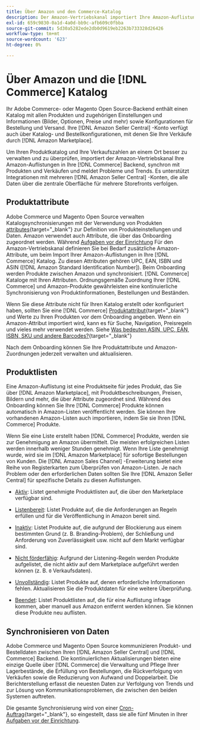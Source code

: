 ```yaml
---
title: Über Amazon und den Commerce-Katalog
description: Der Amazon-Vertriebskanal importiert Ihre Amazon-Auflistungen in Ihr Commerce-Backend und synchronisiert sie kontinuierlich mit Produkten und Verkäufen.
exl-id: 659c9830-0a1d-4a0d-bb9c-afb609c0fbba
source-git-commit: 5d30a5282ede2db0d9619eb2263b733328d26426
workflow-type: tm+mt
source-wordcount: '623'
ht-degree: 0%

---
```


# Über Amazon und die [!DNL Commerce] Katalog

Ihr Adobe Commerce- oder Magento Open Source-Backend enthält einen Katalog mit allen Produkten und zugehörigen Einstellungen und Informationen (Bilder, Optionen, Preise und mehr) sowie Konfigurationen für Bestellung und Versand. Ihre [!DNL Amazon Seller Central] -Konto verfügt auch über Katalog- und Bestellkonfigurationen, mit denen Sie Ihre Verkäufe durch [!DNL Amazon Marketplace].

Um Ihren Produktkatalog und Ihre Verkaufszahlen an einem Ort besser zu verwalten und zu überprüfen, importiert der Amazon-Vertriebskanal Ihre Amazon-Auflistungen in Ihre [!DNL Commerce] Backend, synchron mit Produkten und Verkäufen und meldet Probleme und Trends. Es unterstützt Integrationen mit mehreren [!DNL Amazon Seller Central] -Konten, die alle Daten über die zentrale Oberfläche für mehrere Storefronts verfolgen.

## Produktattribute

Adobe Commerce und Magento Open Source verwalten Katalogsynchronisierungen mit der Verwendung von Produkten [attributes](https://docs.magento.com/user-guide/catalog/product-attributes.html){target=&quot;_blank&quot;} zur Definition von Produkteinstellungen und Daten. Amazon verwendet auch Attribute, die über das Onboarding zugeordnet werden. Während [Aufgaben vor der Einrichtung](./amazon-pre-setup-tasks.md) Für den Amazon-Vertriebskanal definieren Sie bei Bedarf zusätzliche Amazon-Attribute, um beim Import Ihrer Amazon-Auflistungen in Ihre [!DNL Commerce] Katalog. Zu diesen Attributen gehören UPC, EAN, ISBN und ASIN ([!DNL Amazon Standard Identification Number]). Beim Onboarding werden Produkte zwischen Amazon und synchronisiert. [!DNL Commerce] Kataloge mit Ihren Attributen. Ordnungsgemäße Zuordnung Ihrer [!DNL Commerce] und Amazon-Produkte gewährleisten eine kontinuierliche Synchronisierung von Produktinformationen, Bestellungen und Beständen.

Wenn Sie diese Attribute nicht für Ihren Katalog erstellt oder konfiguriert haben, sollten Sie eine [!DNL Commerce] [Produktattribut](https://docs.magento.com/user-guide/catalog/product-attributes.html){target=&quot;_blank&quot;} und Werte zu Ihren Produkten vor dem Onboarding angeben. Wenn ein Amazon-Attribut importiert wird, kann es für Suche, Navigation, Preisregeln und vieles mehr verwendet werden. Siehe [Was bedeuten ASIN, UPC, EAN, ISBN, SKU und andere Barcodes?](https://sellerskills.com/multi-channel-operations/what-asin-upc-ean-isbn-sku-and-other-barcodes-mean/#what-is-isbn-number){target=&quot;_blank&quot;}

Nach dem Onboarding können Sie Ihre Produktattribute und Amazon-Zuordnungen jederzeit verwalten und aktualisieren.

## Produktlisten

Eine Amazon-Auflistung ist eine Produktseite für jedes Produkt, das Sie über [!DNL Amazon Marketplace], mit Produktbeschreibungen, Preisen, Bildern und mehr, die über Attribute zugeordnet sind. Während des Onboarding können Sie Ihre [!DNL Commerce] Produkte können automatisch in Amazon-Listen veröffentlicht werden. Sie können Ihre vorhandenen Amazon-Listen auch importieren, indem Sie sie Ihren [!DNL Commerce] Produkte.

Wenn Sie eine Liste erstellt haben [!DNL Commerce] Produkte, werden sie zur Genehmigung an Amazon übermittelt. Die meisten erfolgreichen Listen werden innerhalb weniger Stunden genehmigt. Wenn Ihre Liste genehmigt wurde, wird sie im [!DNL Amazon Marketplace] für sofortige Bestellungen von Kunden. Die [!DNL Amazon Sales Channel] -Erweiterung bietet eine Reihe von Registerkarten zum Überprüfen von Amazon-Listen. Je nach Problem oder den erforderlichen Daten sollten Sie Ihre [!DNL Amazon Seller Central] für spezifische Details zu diesen Auflistungen.

- [Aktiv](./active-listings.md): Listet genehmigte Produktlisten auf, die über den Marketplace verfügbar sind.

- [Listenbereit](./ready-to-list.md): Listet Produkte auf, die die Anforderungen an Regeln erfüllen und für die Veröffentlichung in Amazon bereit sind.

- [Inaktiv](./inactive-listings.md): Listet Produkte auf, die aufgrund der Blockierung aus einem bestimmten Grund (z. B. Branding-Problem), der Schließung und Anforderung von Zuverlässigkeit usw. nicht auf dem Markt verfügbar sind.

- [Nicht förderfähig](./ineligible-listings.md): Aufgrund der Listening-Regeln werden Produkte aufgelistet, die nicht aktiv auf dem Marketplace aufgeführt werden können (z. B. `0` Verkaufsdaten).

- [Unvollständig](./incomplete-listings.md): Listet Produkte auf, denen erforderliche Informationen fehlen. Aktualisieren Sie die Produktdaten für eine weitere Überprüfung.

- [Beendet](./ended-listings.md): Listet Produktlisten auf, die für eine Auflistung infrage kommen, aber manuell aus Amazon entfernt werden können. Sie können diese Produkte neu auflisten.

## Synchronisieren von Daten

Adobe Commerce und Magento Open Source kommunizieren Produkt- und Bestelldaten zwischen Ihren [!DNL Amazon Seller Central] und [!DNL Commerce] Backend. Die kontinuierlichen Aktualisierungen bieten eine einzige Quelle über [!DNL Commerce] die Verwaltung und Pflege Ihrer Lagerbestände, die Erfüllung von Bestellungen, die Rückverfolgung von Verkäufen sowie die Reduzierung von Aufwand und Doppelarbeit. Die Berichterstellung erfasst die neuesten Daten zur Verfolgung von Trends und zur Lösung von Kommunikationsproblemen, die zwischen den beiden Systemen auftreten.

Die gesamte Synchronisierung wird von einer [Cron-Auftrag](https://docs.magento.com/user-guide/system/cron.html){target=&quot;_blank&quot;}, so eingestellt, dass sie alle fünf Minuten in Ihrer [Aufgaben vor der Einrichtung](./amazon-pre-setup-tasks.md).
